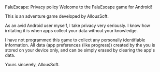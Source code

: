 FaluEscape: Privacy policy
Welcome to the FaluEscape game for Android!

This is an adventure game developed by AllousSoft.

As an avid Android user myself, I take privacy very seriously. I know how irritating it is when apps collect your data without your knowledge.

I have not programmed this game to collect any personally identifiable information. All data (app preferences (like progress)) created by the you is stored on your device only, and can be simply erased by clearing the app's data.

Yours sincerely,
AllousSoft.
